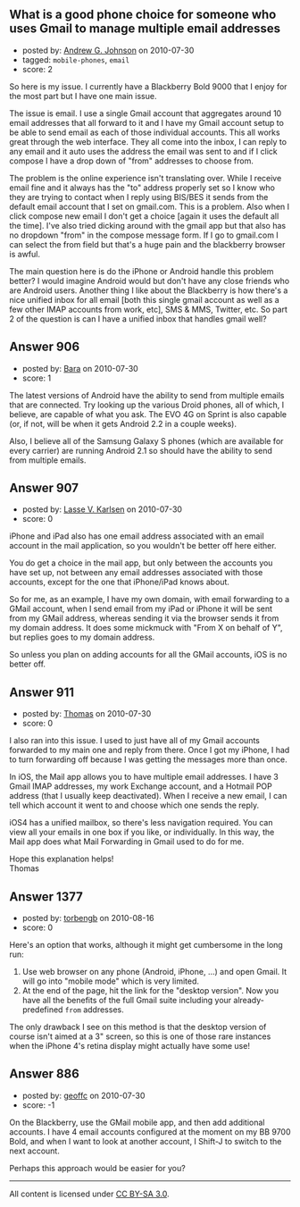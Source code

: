 ## What is a good phone choice for someone who uses Gmail to manage multiple email addresses

- posted by: [Andrew G. Johnson](https://stackexchange.com/users/-1/513-andrew-g-johnson) on 2010-07-30
- tagged: `mobile-phones`, `email`
- score: 2

<p>So here is my issue.  I currently have a Blackberry Bold 9000 that I enjoy for the most part but I have one main issue.</p>

<p>The issue is email.  I use a single Gmail account that aggregates around 10 email addresses that all forward to it and I have my Gmail account setup to be able to send email as each of those individual accounts.  This all works great through the web interface.  They all come into the inbox, I can reply to any email and it auto uses the address the email was sent to and if I click compose I have a drop down of "from" addresses to choose from.</p>

<p>The problem is the online experience isn't translating over.  While I receive email fine and it always has the "to" address properly set so I know who they are trying to contact when I reply using BIS/BES it sends from the default email account that I set on gmail.com.  This is a problem.  Also when I click compose new email I don't get a choice [again it uses the default all the time].  I've also tried dicking around with the gmail app but that also has no dropdown "from" in the compose message form.  If I go to gmail.com I can select the from field but that's a huge pain and the blackberry browser is awful.</p>

<p>The main question here is do the iPhone or Android handle this problem better?  I would imagine Android would but don't have any close friends who are Android users.  Another thing I like about the Blackberry is how there's a nice unified inbox for all email [both this single gmail account as well as a few other IMAP accounts from work, etc], SMS &amp; MMS, Twitter, etc.  So part 2 of the question is can I have a unified inbox that handles gmail well?</p>



## Answer 906

- posted by: [Bara](https://stackexchange.com/users/-1/527-bara) on 2010-07-30
- score: 1

<p>The latest versions of Android have the ability to send from multiple emails that are connected. Try looking up the various Droid phones, all of which, I believe, are capable of what you ask.  The EVO 4G on Sprint is also capable (or, if not, will be when it gets Android 2.2 in a couple weeks).</p>

<p>Also, I believe all of the Samsung Galaxy S phones (which are available for every carrier) are running Android 2.1 so should have the ability to send from multiple emails.</p>



## Answer 907

- posted by: [Lasse V. Karlsen](https://stackexchange.com/users/-1/526-lasse-v-karlsen) on 2010-07-30
- score: 0

<p>iPhone and iPad also has one email address associated with an email account in the mail application, so you wouldn't be better off here either.</p>

<p>You do get a choice in the mail app, but only between the accounts you have set up, not between any email addresses associated with those accounts, except for the one that iPhone/iPad knows about.</p>

<p>So for me, as an example, I have my own domain, with email forwarding to a GMail account, when I send email from my iPad or iPhone it will be sent from my GMail address, whereas sending it via the browser sends it from my domain address. It does some mickmuck with "From X on behalf of Y", but replies goes to my domain address.</p>

<p>So unless you plan on adding accounts for all the GMail accounts, iOS is no better off.</p>



## Answer 911

- posted by: [Thomas](https://stackexchange.com/users/-1/39-thomas) on 2010-07-30
- score: 0

<p>I also ran into this issue. I used to just have all of my Gmail accounts forwarded to my main one and reply from there. Once I got my iPhone, I had to turn forwarding off because I was getting the messages more than once. </p>

<p>In iOS, the Mail app allows you to have multiple email addresses. I have 3 Gmail IMAP addresses, my work Exchange account, and a Hotmail POP address (that I usually keep deactivated). When I receive a new email, I can tell which account it went to and choose which one sends the reply. </p>

<p>iOS4 has a unified mailbox, so there's less navigation required. You can view all your emails in one box if you like, or individually. In this way, the Mail app does what Mail Forwarding in Gmail used to do for me.</p>

<p>Hope this explanation helps!<br>
Thomas</p>



## Answer 1377

- posted by: [torbengb](https://stackexchange.com/users/-1/775-torbengb) on 2010-08-16
- score: 0

<p>Here's an option that works, although it might get cumbersome in the long run:</p>

<ol>
<li>Use web browser on any phone (Android, iPhone, ...) and open Gmail. It will go into "mobile mode" which is very limited. </li>
<li>At the end of the page, hit the link for the "desktop version". Now you have all the benefits of the full Gmail suite including your already-predefined <code>from</code> addresses.</li>
</ol>

<p>The only drawback I see on this method is that the desktop version of course isn't aimed at a 3" screen, so this is one of those rare instances when the iPhone 4's retina display might actually have some use!</p>



## Answer 886

- posted by: [geoffc](https://stackexchange.com/users/-1/13-geoffc) on 2010-07-30
- score: -1

<p>On the Blackberry, use the GMail mobile app, and then add additional accounts.  I have 4 email accounts configured at the moment on my BB 9700 Bold, and when I want to look at another account, I Shift-J to switch to the next account. </p>

<p>Perhaps this approach would be easier for you?</p>




---

All content is licensed under [CC BY-SA 3.0](https://creativecommons.org/licenses/by-sa/3.0/).
